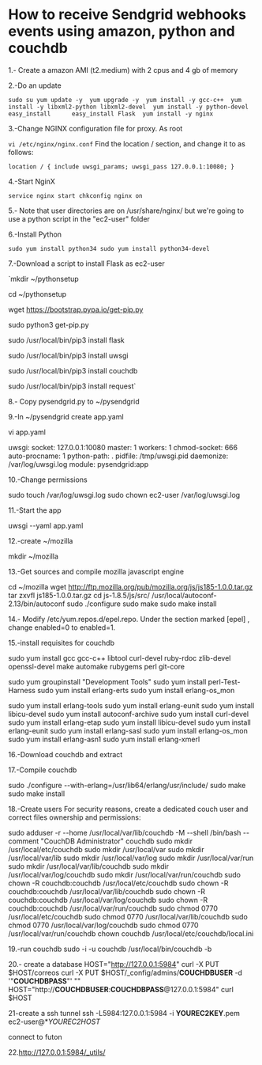 # How to receive Sendgrid webhooks events using amazon, python and  couchdb 

1.- Create a  amazon AMI (t2.medium) with 2 cpus and 4 gb of memory


2.-Do an update 

`sudo su
yum update -y 
yum upgrade -y 
yum install -y gcc-c++ 
yum install -y libxml2-python libxml2-devel 
yum install -y python-devel 
easy_install 	 
easy_install Flask 
yum install -y nginx `

3.-Change NGINX configuration file for proxy.
As root 

`vi /etc/nginx/nginx.conf`
Find the location / section, and change it to as follows:

`location / {
    include uwsgi_params;
    uwsgi_pass 127.0.0.1:10080;
}`


4.-Start NginX

`service nginx start
chkconfig nginx on`
	
	
5.- Note that user directories are on  /usr/share/nginx/  but we're going to use a python script in  the "ec2-user" folder



6.-Install Python 

`sudo yum install python34
sudo yum install python34-devel`

7.-Download a script to install Flask  as ec2-user

`mkdir ~/pythonsetup

cd ~/pythonsetup

wget https://bootstrap.pypa.io/get-pip.py

sudo python3  get-pip.py

sudo /usr/local/bin/pip3 install flask

sudo /usr/local/bin/pip3 install uwsgi

sudo /usr/local/bin/pip3 install couchdb

sudo /usr/local/bin/pip3 install request`

8.- Copy pysendgrid.py to ~/pysendgrid

9.-In ~/pysendgrid create app.yaml 

vi app.yaml

uwsgi:
  socket: 127.0.0.1:10080
  master: 1
  workers: 1
  chmod-socket: 666
  auto-procname: 1
  python-path: .
  pidfile: /tmp/uwsgi.pid
  daemonize: /var/log/uwsgi.log
  module: pysendgrid:app


10.-Change permissions

sudo touch /var/log/uwsgi.log 
sudo chown ec2-user /var/log/uwsgi.log                             


11.-Start the app 

uwsgi --yaml app.yaml



12.-create ~/mozilla

mkdir ~/mozilla

13.-Get sources and compile mozilla javascript engine

cd ~/mozilla
wget http://ftp.mozilla.org/pub/mozilla.org/js/js185-1.0.0.tar.gz
tar zxvfl js185-1.0.0.tar.gz
cd js-1.8.5/js/src/
/usr/local/autoconf-2.13/bin/autoconf
sudo ./configure
sudo make
sudo make install 


14.- Modify /etc/yum.repos.d/epel.repo. Under the section marked [epel] , change enabled=0 to enabled=1.

15.-install requisites for couchdb

sudo yum install gcc gcc-c++ libtool curl-devel ruby-rdoc zlib-devel openssl-devel make automake rubygems perl git-core

sudo yum groupinstall "Development Tools"
sudo yum install perl-Test-Harness
sudo yum install erlang-erts
sudo yum install erlang-os_mon

sudo yum install erlang-tools
sudo yum install erlang-eunit
sudo yum install libicu-devel
sudo yum install autoconf-archive 
sudo yum install curl-devel
sudo yum install erlang-etap
sudo yum install libicu-devel
sudo yum install erlang-eunit
sudo yum install erlang-sasl
sudo yum install erlang-os_mon
sudo yum install erlang-asn1
sudo yum install erlang-xmerl

16.-Download couchdb and extract

17.-Compile couchdb

sudo ./configure --with-erlang=/usr/lib64/erlang/usr/include/
sudo make 
sudo make install

18.-Create users
For security reasons, create a dedicated couch user and correct files ownership and permissions:

sudo adduser -r --home /usr/local/var/lib/couchdb -M --shell /bin/bash --comment "CouchDB Administrator" couchdb
sudo mkdir /usr/local/etc/couchdb
sudo mkdir /usr/local/var
sudo mkdir /usr/local/var/lib
sudo mkdir /usr/local/var/log
sudo mkdir /usr/local/var/run
sudo mkdir /usr/local/var/lib/couchdb
sudo mkdir /usr/local/var/log/couchdb
sudo mkdir /usr/local/var/run/couchdb
sudo chown -R couchdb:couchdb /usr/local/etc/couchdb
sudo chown -R couchdb:couchdb /usr/local/var/lib/couchdb
sudo chown -R couchdb:couchdb /usr/local/var/log/couchdb
sudo chown -R couchdb:couchdb /usr/local/var/run/couchdb
sudo chmod 0770 /usr/local/etc/couchdb
sudo chmod 0770 /usr/local/var/lib/couchdb
sudo chmod 0770 /usr/local/var/log/couchdb
sudo chmod 0770 /usr/local/var/run/couchdb
chown couchdb /usr/local/etc/couchdb/local.ini

19.-run couchdb
sudo -i -u couchdb /usr/local/bin/couchdb -b

20.- create a database
HOST="http://127.0.0.1:5984"
curl -X PUT $HOST/correos
curl -X PUT $HOST/_config/admins/**COUCHDBUSER** -d '"**COUCHDBPASS**"' ""
HOST="http://**COUCHDBUSER**:**COUCHDBPASS**@127.0.0.1:5984"
curl $HOST

21-create a ssh tunnel
ssh -L5984:127.0.0.1:5984 -i **YOUREC2KEY**.pem ec2-user@**YOUREC2HOST*

connect to futon

22.http://127.0.0.1:5984/_utils/
